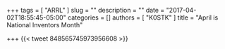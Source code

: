 +++
tags = [ "ARRL" ]
slug = ""
description = ""
date = "2017-04-02T18:55:45-05:00"
categories = []
authors = [ "K0STK" ]
title = "April is National Inventors Month"

+++
{{< tweet 848565745973956608 >}}
<!--more-->
